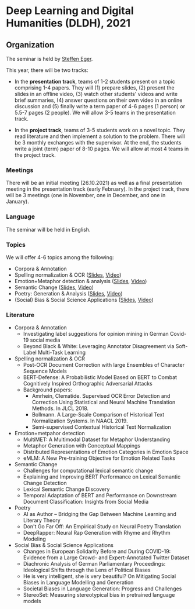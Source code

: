# Deep Learning and Digital Humanities (DLDH), 2021

## Organization

The seminar is held by [Steffen Eger](https://steffeneger.github.io/).

This year, there will be two tracks: 

- In the **presentation track**, teams of 1-2 students present on a topic comprising 1-4 papers. They will (1) prepare slides, (2) present the slides in an offline video, (3) watch other students' videos and write brief summaries, (4) answer questions on their own video in an online discussion and (5) finally write a term paper of 4-6 pages (1 person) or 5.5-7 pages (2 people). We will allow 3-5 teams in the presentation track.

- In the **project track**, teams of 3-5 students work on a novel topic. They read literature and then implement a solution to the problem. There will be 3 monthly exchanges with the supervisor. At the end, the students write a joint (term) paper of 8-10 pages. We will allow at most 4 teams in the project track.

### Meetings

There will be an initial meeting (26.10.2021) as well as a final presentation meeting in the presentation track (early February). In the project track, there will be 3 meetings (one in November, one in December, and one in January). 

### Language
The seminar will be held in English.

### Topics

We will offer 4-6 topics among the following:

- Corpora & Annotation 
- Spelling normalization & OCR ([Slides](https://drive.google.com/file/d/1YebCMNcuX7kmBvT_VpFIXakSQCZ3gXvv/view?usp=sharing), [Video](https://www.youtube.com/watch?v=7mDo77pAvG0))
- Emotion+Metaphor detection & analysis ([Slides](https://drive.google.com/file/d/1WOSSVcuSOZKS5bwbgtS-nUx4XL0S-qN7/view?usp=sharing), [Video](https://youtu.be/HVihP1cUqyI))
- Semantic Change ([Slides](https://drive.google.com/file/d/1tPUmokghIjiBHyQiPW7unHqPtwcXb78L/view?usp=sharing), [Video](https://drive.google.com/file/d/1H_K6NUFvl3a5YzZFQrEQxpLeKPkRPGGN/view))
- Poetry: Generation & Analysis ([Slides](https://drive.google.com/file/d/1oujQjpBpIgJ42I5UxWysTVhMofhA7n9N/view?usp=sharing), [Video](https://youtu.be/9nbidS7xnLI))
- (Social) Bias & Social Science Applications ([Slides](https://drive.google.com/file/d/1KHB4xl3LRLvpl1xxa0jgDFrrICy0fWY4/view?usp=sharing), [Video](https://www.youtube.com/watch?v=sZ_k5wyInM8))


### Literature

   * Corpora & Annotation
       * Investigating label suggestions for opinion mining in German Covid-19 social media
       * Beyond Black & White: Leveraging Annotator Disagreement via Soft-Label Multi-Task Learning
   * Spelling normalization & OCR
       * Post-OCR Document Correction with large Ensembles of Character Sequence Models
       * BERT-Defense: A Probabilistic Model Based on BERT to Combat Cognitively Inspired Orthographic Adversarial Attacks
       * Background papers:
          * Amrhein, Clematide. Supervised OCR Error Detection and Correction Using Statistical and Neural Machine Translation Methods. In JLCL 2018.
          * Bollmann. A Large-Scale Comparison of Historical Text Normalization Systems. In NAACL 2019. 
          * Semi-supervised Contextual Historical Text Normalization
   * Emotion+metpahor detection
       * MultiMET: A Multimodal Dataset for Metaphor Understanding
       * Metaphor Generation with Conceptual Mappings
       * Distributed Representations of Emotion Categories in Emotion Space
       * eMLM: A New Pre-training Objective for Emotion Related Tasks
   * Semantic Change
      * Challenges for computational lexical semantic change
      * Explaining and Improving BERT Performance on Lexical Semantic Change Detection
      * Lexical Semantic Change Discovery
      * Temporal Adaptation of BERT and Performance on Downstream Document Classification: Insights from Social Media
   * Poetry
      * AI as Author – Bridging the Gap Between Machine Learning and Literary Theory
      * Don't Go Far Off: An Empirical Study on Neural Poetry Translation
      * DeepRapper: Neural Rap Generation with Rhyme and Rhythm Modeling 
   * Social Bias & Social Science Applications
      * Changes in European Solidarity Before and During COVID-19: Evidence from a Large Crowd- and Expert-Annotated Twitter Dataset
      * Diachronic Analysis of German Parliamentary Proceedings: Ideological Shifts through the Lens of Political Biases
      * He is very intelligent, she is very beautiful? On Mitigating Social Biases in Language Modelling and Generation
      * Societal Biases in Language Generation: Progress and Challenges
      * StereoSet: Measuring stereotypical bias in pretrained language models

